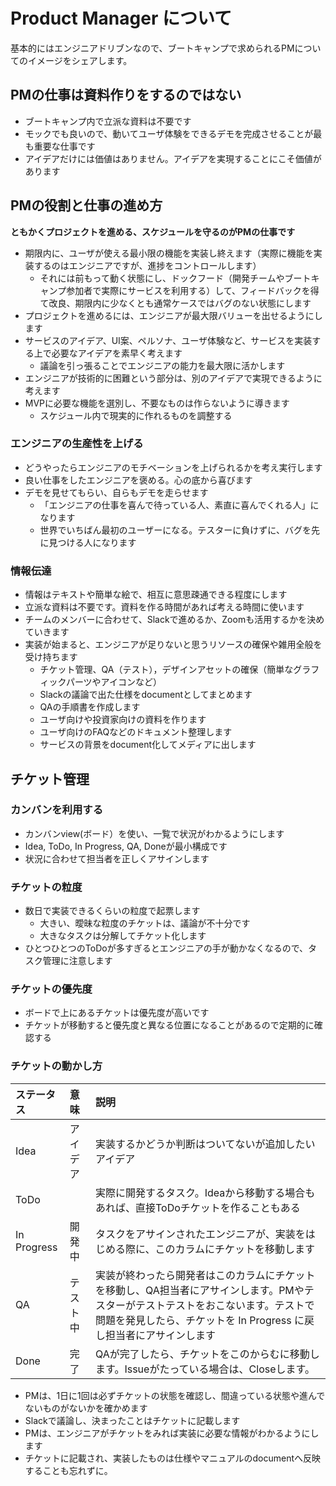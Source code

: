 # Product Manager について

基本的にはエンジニアドリブンなので、ブートキャンプで求められるPMについてのイメージをシェアします。

## PMの仕事は資料作りをするのではない
- ブートキャンプ内で立派な資料は不要です
- モックでも良いので、動いてユーザ体験をできるデモを完成させることが最も重要な仕事です
- アイデアだけには価値はありません。アイデアを実現することにこそ価値があります

## PMの役割と仕事の進め方
**ともかくプロジェクトを進める、スケジュールを守るのがPMの仕事です**
- 期限内に、ユーザが使える最小限の機能を実装し終えます（実際に機能を実装するのはエンジニアですが、進捗をコントロールします）
  - それには前もって動く状態にし、ドックフード（開発チームやブートキャンプ参加者で実際にサービスを利用する）して、フィードバックを得て改良、期限内に少なくとも通常ケースではバグのない状態にします
- プロジェクトを進めるには、エンジニアが最大限バリューを出せるようにします
- サービスのアイデア、UI案、ペルソナ、ユーザ体験など、サービスを実装する上で必要なアイデアを素早く考えます
  - 議論を引っ張ることでエンジニアの能力を最大限に活かします
- エンジニアが技術的に困難という部分は、別のアイデアで実現できるように考えます
- MVPに必要な機能を選別し、不要なものは作らないように導きます
  - スケジュール内で現実的に作れるものを調整する
 
### エンジニアの生産性を上げる
- どうやったらエンジニアのモチベーションを上げられるかを考え実行します
- 良い仕事をしたエンジニアを褒める。心の底から喜びます
- デモを見せてもらい、自らもデモを走らせます
  - 「エンジニアの仕事を喜んで待っている人、素直に喜んでくれる人」になります
  - 世界でいちばん最初のユーザーになる。テスターに負けずに、バグを先に見つける人になります

### 情報伝達
- 情報はテキストや簡単な絵で、相互に意思疎通できる程度にします
- 立派な資料は不要です。資料を作る時間があれば考える時間に使います
- チームのメンバーに合わせて、Slackで進めるか、Zoomも活用するかを決めていきます
- 実装が始まると、エンジニアが足りないと思うリソースの確保や雑用全般を受け持ちます
  - チケット管理、QA（テスト），デザインアセットの確保（簡単なグラフィックパーツやアイコンなど）
  - Slackの議論で出た仕様をdocumentとしてまとめます
  - QAの手順書を作成します
  - ユーザ向けや投資家向けの資料を作ります
  - ユーザ向けのFAQなどのドキュメント整理します
  - サービスの背景をdocument化してメディアに出します

## チケット管理
### カンバンを利用する
- カンバンview(ボード）を使い、一覧で状況がわかるようにします
- Idea, ToDo, In Progress, QA, Doneが最小構成です
- 状況に合わせて担当者を正しくアサインします

### チケットの粒度
- 数日で実装できるくらいの粒度で起票します
  - 大きい、曖昧な粒度のチケットは、議論が不十分です
  - 大きなタスクは分解してチケット化します
- ひとつひとつのToDoが多すぎるとエンジニアの手が動かなくなるので、タスク管理に注意します

### チケットの優先度
- ボードで上にあるチケットは優先度が高いです
- チケットが移動すると優先度と異なる位置になることがあるので定期的に確認する

### チケットの動かし方

| ステータス | 意味 | 説明 |
|:---------|:---------|:---------|
| Idea | アイデア | 実装するかどうか判断はついてないが追加したいアイデア |
| ToDo |  | 実際に開発するタスク。Ideaから移動する場合もあれば、直接ToDoチケットを作ることもある |
| In Progress | 開発中 | タスクをアサインされたエンジニアが、実装をはじめる際に、このカラムにチケットを移動します |
| QA | テスト中 | 実装が終わったら開発者はこのカラムにチケットを移動し、QA担当者にアサインします。PMやテスターがテストテストをおこないます。テストで問題を発見したら、チケットを In Progress に戻し担当者にアサインします |
| Done  | 完了 | QAが完了したら、チケットをこのからむに移動します。Issueがたっている場合は、Closeします。 |

- PMは、1日に1回は必ずチケットの状態を確認し、間違っている状態や進んでないものがないかを確かめます
- Slackで議論し、決まったことはチケットに記載します
- PMは、エンジニアがチケットをみれば実装に必要な情報がわかるようにします
- チケットに記載され、実装したものは仕様やマニュアルのdocumentへ反映することも忘れずに。　
